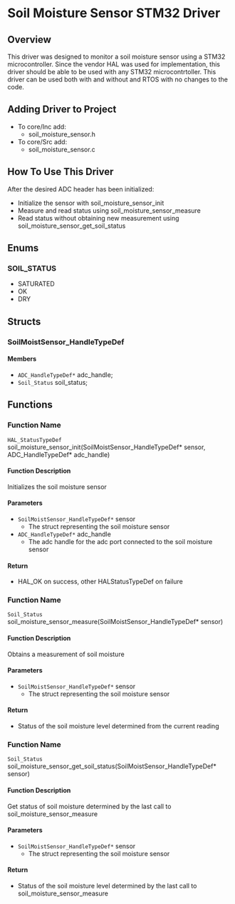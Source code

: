# Soil Moisture Sensor STM32 Driver

## Overview
This driver was designed to monitor a soil moisture sensor using a STM32 microcontroller. Since the vendor HAL was used for implementation, this driver should be able to be used with any STM32 microcontrtoller. This driver can be used both with and without and RTOS with no changes to the code.

## Adding Driver to Project
- To core/Inc add:
    - soil_moisture_sensor.h
- To core/Src add:
    - soil_moisture_sensor.c

## How To Use This Driver
After the desired ADC header has been initialized:

- Initialize the sensor with soil_moisture_sensor_init
- Measure and read status using soil_moisture_sensor_measure
- Read status without obtaining new measurement using soil_moisture_sensor_get_soil_status

## Enums
### SOIL_STATUS
- SATURATED
- OK
- DRY

## Structs
### SoilMoistSensor_HandleTypeDef
#### Members
- `ADC_HandleTypeDef*` adc_handle;
- `Soil_Status` soil_status;

## Functions
### Function Name
`HAL_StatusTypeDef` soil_moisture_sensor_init(SoilMoistSensor_HandleTypeDef* sensor, ADC_HandleTypeDef* adc_handle)
#### Function Description
Initializes the soil moisture sensor
#### Parameters
- `SoilMoistSensor_HandleTypeDef*` sensor
    - The struct representing the soil moisture sensor
- `ADC_HandleTypeDef*` adc_handle
    - The adc handle for the adc port connected to the soil moisture sensor 
#### Return
- HAL_OK on success, other HALStatusTypeDef on failure

### Function Name
`Soil_Status` soil_moisture_sensor_measure(SoilMoistSensor_HandleTypeDef* sensor)
#### Function Description
Obtains a measurement of soil moisture
#### Parameters
- `SoilMoistSensor_HandleTypeDef*` sensor
    - The struct representing the soil moisture sensor
#### Return
- Status of the soil moisture level determined from the current reading

### Function Name
`Soil_Status` soil_moisture_sensor_get_soil_status(SoilMoistSensor_HandleTypeDef* sensor)
#### Function Description
Get status of soil moisture determined by the last call to soil_moisture_sensor_measure
#### Parameters
- `SoilMoistSensor_HandleTypeDef*` sensor
    - The struct representing the soil moisture sensor
#### Return
- Status of the soil moisture level determined by the last call to soil_moisture_sensor_measure
